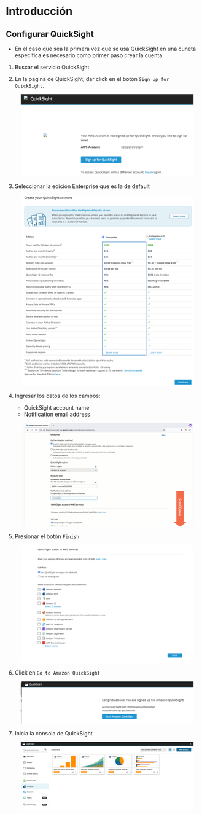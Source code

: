 # Introducción


## Configurar QuickSight
* En el caso que sea la primera vez que se usa QuickSight en una cuneta específica es necesario como primer paso crear la cuenta.
1. Buscar el servicio QuickSight
1. En la pagina de QuickSight, dar click en el boton `Sign up for QuickSight`.
    <p align="center">
        <img src="img/quicksight-quickstart01.png" width="450"/>
    </p>

1. Seleccionar la edición Enterprise que es la de default
    <p align="center">
        <img src="img/quicksight-quickstart02.png" width="450"/>
    </p>

1. Ingresar los datos de los campos:
    - QuickSight account name
    - Notification email address
    <p align="center">
        <img src="img/quicksight-quickstart03.png" width="450"/>
    </p>

1. Presionar el botón `Finish`
    <p align="center">
        <img src="img/quicksight-quickstart04.png" width="450"/>
    </p>

1. Click en `Go to Amazon QuickSight`
    <p align="center">
        <img src="img/quicksight-quickstart05.png" width="450"/>
    </p>

1. Inicia la consola de QuickSight
    <p align="center">
        <img src="img/quicksight-quickstart06.png" width="450"/>
    </p>